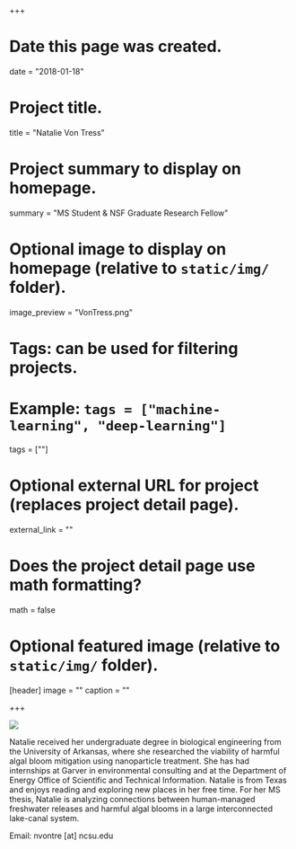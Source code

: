 +++
# Date this page was created.
date = "2018-01-18"

# Project title.
title = "Natalie Von Tress"

# Project summary to display on homepage.
summary = "MS Student & NSF Graduate Research Fellow"

# Optional image to display on homepage (relative to `static/img/` folder).
image_preview = "VonTress.png"

# Tags: can be used for filtering projects.
# Example: `tags = ["machine-learning", "deep-learning"]`
tags = [""]

# Optional external URL for project (replaces project detail page).
external_link = ""

# Does the project detail page use math formatting?
math = false

# Optional featured image (relative to `static/img/` folder).
[header]
image = ""
caption = ""

+++

![](/img/VonTress.png)

Natalie received her undergraduate degree in biological engineering from the University of Arkansas, where she researched the viability of harmful algal bloom mitigation using nanoparticle treatment. She has had internships at Garver in environmental consulting and at the Department of Energy Office of Scientific and Technical Information. Natalie is from Texas and enjoys reading and exploring new places in her free time. For her MS thesis, Natalie is analyzing connections between human-managed freshwater releases and harmful algal blooms in a large interconnected lake-canal system.  

Email: nvontre [at] ncsu.edu
